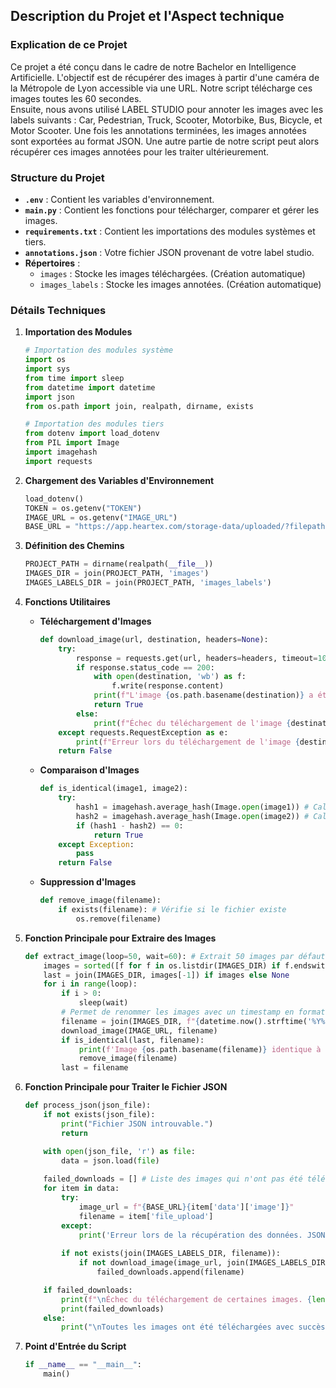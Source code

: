 ## Description du Projet et l'Aspect technique

### Explication de ce Projet

Ce projet a été conçu dans le cadre de notre Bachelor en Intelligence Artificielle. L'objectif est de récupérer des images à partir d'une caméra de la Métropole de Lyon accessible via une URL. Notre script télécharge ces images toutes les 60 secondes.   
Ensuite, nous avons utilisé LABEL STUDIO pour annoter les images avec les labels suivants : Car, Pedestrian, Truck, Scooter, Motorbike, Bus, Bicycle, et Motor Scooter. Une fois les annotations terminées, les images annotées sont exportées au format JSON. Une autre partie de notre script peut alors récupérer ces images annotées pour les traiter ultérieurement.

### Structure du Projet

- **`.env`** : Contient les variables d'environnement.
- **`main.py`** : Contient les fonctions pour télécharger, comparer et gérer les images.
- **`requirements.txt`** : Contient les importations des modules systèmes et tiers.
- **`annotations.json`** : Votre fichier JSON provenant de votre label studio.
- **Répertoires** :
  - `images` : Stocke les images téléchargées. (Création automatique)
  - `images_labels` : Stocke les images annotées. (Création automatique)

### Détails Techniques

1. **Importation des Modules**

    ```python
    # Importation des modules système
    import os
    import sys
    from time import sleep
    from datetime import datetime
    import json
    from os.path import join, realpath, dirname, exists

    # Importation des modules tiers
    from dotenv import load_dotenv
    from PIL import Image
    import imagehash
    import requests
    ```

2. **Chargement des Variables d'Environnement**

    ```python
    load_dotenv()
    TOKEN = os.getenv("TOKEN")
    IMAGE_URL = os.getenv("IMAGE_URL")
    BASE_URL = "https://app.heartex.com/storage-data/uploaded/?filepath="
    ```

3. **Définition des Chemins**

    ```python
    PROJECT_PATH = dirname(realpath(__file__))
    IMAGES_DIR = join(PROJECT_PATH, 'images')
    IMAGES_LABELS_DIR = join(PROJECT_PATH, 'images_labels')
    ```

4. **Fonctions Utilitaires**

    - **Téléchargement d'Images**

        ```python
        def download_image(url, destination, headers=None):
            try:
                response = requests.get(url, headers=headers, timeout=10)
                if response.status_code == 200:
                    with open(destination, 'wb') as f:
                        f.write(response.content)
                    print(f"L'image {os.path.basename(destination)} a été téléchargée avec succès.")
                    return True
                else:
                    print(f"Échec du téléchargement de l'image {destination}. {response.status_code} {response.reason}")
            except requests.RequestException as e:
                print(f"Erreur lors du téléchargement de l'image {destination}. Détails: {e}")
            return False
        ```

    - **Comparaison d'Images**

        ```python
        def is_identical(image1, image2):
            try:
                hash1 = imagehash.average_hash(Image.open(image1)) # Calcul du hash de l'image 1 (image précédente)
                hash2 = imagehash.average_hash(Image.open(image2)) # Calcul du hash de l'image 2 (image actuelle)
                if (hash1 - hash2) == 0:
                    return True
            except Exception:
                pass
            return False
        ```

    - **Suppression d'Images**

        ```python
        def remove_image(filename):
            if exists(filename): # Vérifie si le fichier existe
                os.remove(filename)
        ```

5. **Fonction Principale pour Extraire des Images**

    ```python
    def extract_image(loop=50, wait=60): # Extrait 50 images par défaut avec un intervalle de 60 secondes
        images = sorted([f for f in os.listdir(IMAGES_DIR) if f.endswith('.jpg')])
        last = join(IMAGES_DIR, images[-1]) if images else None
        for i in range(loop):
            if i > 0:
                sleep(wait)
            # Permet de renommer les images avec un timestamp en format YmdHMS
            filename = join(IMAGES_DIR, f"{datetime.now().strftime('%Y%m%d%H%M%S')}.jpg")
            download_image(IMAGE_URL, filename)
            if is_identical(last, filename):
                print(f'Image {os.path.basename(filename)} identique à la précédente. Suppression...')
                remove_image(filename)
            last = filename
    ```

6. **Fonction Principale pour Traiter le Fichier JSON**

    ```python
    def process_json(json_file):
        if not exists(json_file):
            print("Fichier JSON introuvable.")
            return

        with open(json_file, 'r') as file:
            data = json.load(file)
        
        failed_downloads = [] # Liste des images qui n'ont pas été téléchargées
        for item in data:
            try:
                image_url = f"{BASE_URL}{item['data']['image']}"
                filename = item['file_upload']
            except:
                print('Erreur lors de la récupération des données. JSON Malformé.')
            
            if not exists(join(IMAGES_LABELS_DIR, filename)):
                if not download_image(image_url, join(IMAGES_LABELS_DIR, filename), headers={"Authorization": f"Token {TOKEN}"}):
                    failed_downloads.append(filename)

        if failed_downloads:
            print(f"\nÉchec du téléchargement de certaines images. {len(data)-len(failed_downloads)}/{len(data)}")
            print(failed_downloads)
        else:
            print("\nToutes les images ont été téléchargées avec succès.")
    ```

7. **Point d'Entrée du Script**

    ```python
    if __name__ == "__main__":
        main()
    ```
